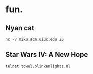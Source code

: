 # fun.

## Nyan cat

    nc -v miku.acm.uiuc.edu 23

## Star Wars IV: A New Hope

    telnet towel.blinkenlights.nl
